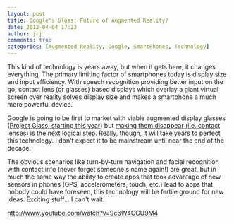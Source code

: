 ```yaml
---
layout: post
title: Google's Glass: Future of Augmented Reality?
date: 2012-04-04 17:23
author: jrj
comments: true
categories: [Augmented Reality, Google, SmartPhones, Technology]
---
```

This kind of technology is years away, but when it gets here, it changes everything. The primary limiting factor of smartphones today is display size and input efficiency. With speech recognition providing better input on the go, contact lens (or glasses) based displays which overlay a giant virtual screen over reality solves display size and makes a smartphone a much more powerful device.

Google is going to be first to market with viable augmented display glasses (<a href="http://www.theverge.com/2012/4/4/2925237/googles-project-glass-augmented-reality-glasses-begin-testing" target="_blank">Project Glass, starting this year</a>) but <a href="http://www.theverge.com/2012/4/4/2925292/google-project-glass-contact-lenses" target="_blank">making them disappear (i.e. contact lenses) is the next logical step</a>. Really, though, it will take years to perfect this technology. I don't expect it to be mainstream until near the end of the decade.

The obvious scenarios like turn-by-turn navigation and facial recognition with contact info (never forget someone's name again!) are great, but in much the same way the ability to create apps that took advantage of new sensors in phones (GPS, accelerometers, touch, etc.) lead to apps that nobody could have foreseen, this technology will be fertile ground for new ideas. Exciting stuff… I can't wait.

http://www.youtube.com/watch?v=9c6W4CCU9M4
